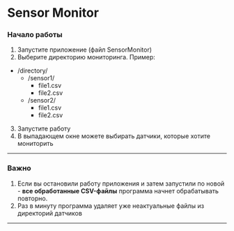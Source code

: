 # Sensor Monitor

### Начало работы

1. Запустите приложение (файл SensorMonitor)
2. Выберите директорию мониторинга. Пример:

- /directory/
  - /sensor1/
    - file1.csv
    - file2.csv
  - /sensor2/
    - file1.csv
    - file2.csv

3. Запустите работу
4. В выпадающем окне можете выбирать датчики, которые хотите мониторить

---

### Важно

1. Если вы остановили работу приложения и затем запустили по новой - __все обработанные CSV-файлы__ программа начнет обрабатывать повторно. 
2. Раз в минуту программа удаляет уже неактуальные файлы из директорий датчиков

---
